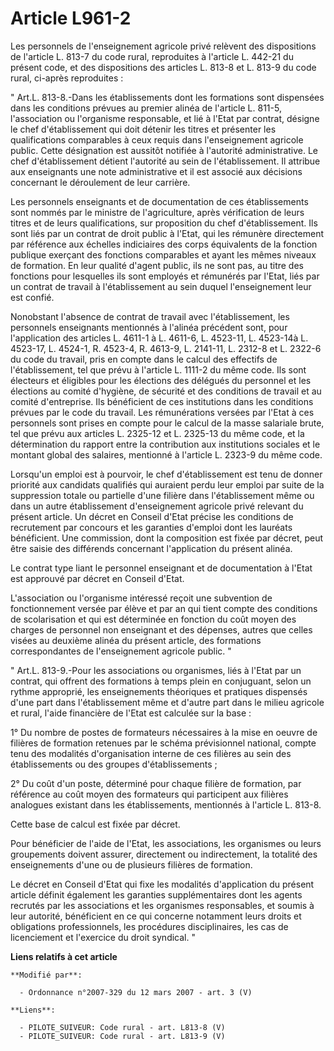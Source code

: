 # Article L961-2

Les personnels de l'enseignement agricole privé relèvent des dispositions de l'article L. 813-7 du code rural, reproduites à
l'article L. 442-21 du présent code, et des dispositions des articles L. 813-8 et L. 813-9 du code rural, ci-après
reproduites : 

" Art.L. 813-8.-Dans les établissements dont les formations sont dispensées dans les conditions prévues au premier alinéa de
l'article L. 811-5, l'association ou l'organisme responsable, et lié à l'Etat par contrat, désigne le chef d'établissement
qui doit détenir les titres et présenter les qualifications comparables à ceux requis dans l'enseignement agricole public.
Cette désignation est aussitôt notifiée à l'autorité administrative. Le chef d'établissement détient l'autorité au sein de
l'établissement. Il attribue aux enseignants une note administrative et il est associé aux décisions concernant le
déroulement de leur carrière. 

Les personnels enseignants et de documentation de ces établissements sont nommés par le ministre de l'agriculture, après
vérification de leurs titres et de leurs qualifications, sur proposition du chef d'établissement. Ils sont liés par un
contrat de droit public à l'Etat, qui les rémunère directement par référence aux échelles indiciaires des corps équivalents
de la fonction publique exerçant des fonctions comparables et ayant les mêmes niveaux de formation. En leur qualité d'agent
public, ils ne sont pas, au titre des fonctions pour lesquelles ils sont employés et rémunérés par l'Etat, liés par un
contrat de travail à l'établissement au sein duquel l'enseignement leur est confié. 

Nonobstant l'absence de contrat de travail avec l'établissement, les personnels enseignants mentionnés à l'alinéa précédent
sont, pour l'application des articles L. 4611-1 à L. 4611-6, L. 4523-11, L. 4523-14à L. 4523-17, L. 4524-1, R. 4523-4, R.
4613-9, L. 2141-11, L. 2312-8 et L. 2322-6 du code du travail, pris en compte dans le calcul des effectifs de
l'établissement, tel que prévu à l'article L. 1111-2 du même code. Ils sont électeurs et éligibles pour les élections des
délégués du personnel et les élections au comité d'hygiène, de sécurité et des conditions de travail et au comité
d'entreprise. Ils bénéficient de ces institutions dans les conditions prévues par le code du travail. Les rémunérations
versées par l'Etat à ces personnels sont prises en compte pour le calcul de la masse salariale brute, tel que prévu aux
articles L. 2325-12 et L. 2325-13 du même code, et la détermination du rapport entre la contribution aux institutions
sociales et le montant global des salaires, mentionné à l'article L. 2323-9 du même code. 

Lorsqu'un emploi est à pourvoir, le chef d'établissement est tenu de donner priorité aux candidats qualifiés qui auraient
perdu leur emploi par suite de la suppression totale ou partielle d'une filière dans l'établissement même ou dans un autre
établissement d'enseignement agricole privé relevant du présent article. Un décret en Conseil d'Etat précise les conditions
de recrutement par concours et les garanties d'emploi dont les lauréats bénéficient. Une commission, dont la composition est
fixée par décret, peut être saisie des différends concernant l'application du présent alinéa. 

Le contrat type liant le personnel enseignant et de documentation à l'Etat est approuvé par décret en Conseil d'Etat.

L'association ou l'organisme intéressé reçoit une subvention de fonctionnement versée par élève et par an qui tient compte
des conditions de scolarisation et qui est déterminée en fonction du coût moyen des charges de personnel non enseignant et
des dépenses, autres que celles visées au deuxième alinéa du présent article, des formations correspondantes de
l'enseignement agricole public. " 

" Art.L. 813-9.-Pour les associations ou organismes, liés à l'Etat par un contrat, qui offrent des formations à temps plein
en conjuguant, selon un rythme approprié, les enseignements théoriques et pratiques dispensés d'une part dans l'établissement
même et d'autre part dans le milieu agricole et rural, l'aide financière de l'Etat est calculée sur la base : 

1° Du nombre de postes de formateurs nécessaires à la mise en oeuvre de filières de formation retenues par le schéma
prévisionnel national, compte tenu des modalités d'organisation interne de ces filières au sein des établissements ou des
groupes d'établissements ; 

2° Du coût d'un poste, déterminé pour chaque filière de formation, par référence au coût moyen des formateurs qui participent
aux filières analogues existant dans les établissements, mentionnés à l'article L. 813-8. 

Cette base de calcul est fixée par décret. 

Pour bénéficier de l'aide de l'Etat, les associations, les organismes ou leurs groupements doivent assurer, directement ou
indirectement, la totalité des enseignements d'une ou de plusieurs filières de formation. 

Le décret en Conseil d'Etat qui fixe les modalités d'application du présent article définit également les garanties
supplémentaires dont les agents recrutés par les associations et les organismes responsables, et soumis à leur autorité,
bénéficient en ce qui concerne notamment leurs droits et obligations professionnels, les procédures disciplinaires, les cas
de licenciement et l'exercice du droit syndical. "

**Liens relatifs à cet article**

	**Modifié par**:

	  - Ordonnance n°2007-329 du 12 mars 2007 - art. 3 (V)

	**Liens**:

	  - PILOTE_SUIVEUR: Code rural - art. L813-8 (V)
	  - PILOTE_SUIVEUR: Code rural - art. L813-9 (V)
